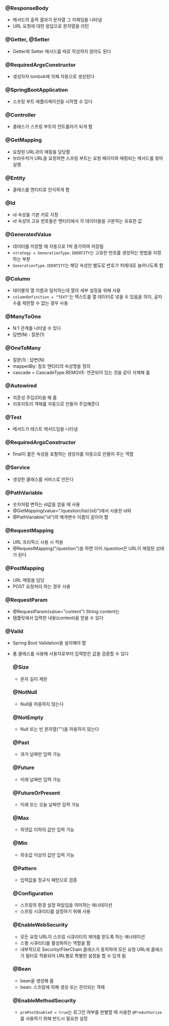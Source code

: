 ### @ResponseBody
- 메서드의 출력 결과가 문자열 그 자체임을 나타냄
- URL 요청에 대한 응답으로 문자열을 리턴

### @Getter, @Setter
- Getter와 Setter 메서드를 따로 작성하지 않아도 된다

### @RequiredArgsConstructor
- 생성자자 lombok에 의해 자동으로 생성된다

### @SpringBootApplication
- 스프링 부트 애플리케이션을 시작할 수 있다

### @Controller
- 클래스가 스프링 부트의 컨트롤러가 되게 함

### @GetMapping
- 요청된 URL과의 매핑을 담당함
- 브라우저가 URL을 요청하면 스프링 부트는 요청 페이지와 매핑되는 메서드를 찾아 실행

### @Entity
- 클래스를 엔티티로 인식하게 함

### @Id
- id 속성을 기본 키로 지정
- id 속성의 고유 번호들은 엔티티에서 각 데이터들을 구분하는 유효한 값

### @GeneratedValue
- 데이터를 저장할 때 자동으로 1씩 증가하여 저장됨
- `strategy = GenerationType.IDENTITY`는 고유한 번호를 생성하는 방법을 지정하는 부분
- `GenerationType.IDENTITY`는 해당 속성만 별도로 번호가 차례대로 늘어나도록 함

### @Column
- 테이블의 열 이름과 일치하는데 열의 세부 설정을 위해 사용
- `columnDefinition = "TEXT"`는 텍스트를 열 데이터로 넣을 수 있음을 의미, 글자 수를 제한할 수 없는 경우 사용

### @ManyToOne
- N:1 관계를 나타낼 수 있다
- 답변(N) : 질문(1)

### @OneToMany
- 질문(1) : 답변(N)
- mappedBy: 참조 엔티티의 속성명을 정의
- cascade = CascadeType.REMOVE: 연관되어 있는 것을 같이 삭제해 줌

### @Autowired
- 의존성 주입(DI)을 해 줌
- 리포지토리 객체를 자동으로 만들어 주입해준다

### @Test
- 메서드가 테스트 메서드임을 나타냄

### @RequiredArgsConstructor
- final이 붙은 속성을 포함하는 생성자를 자동으로 만들어 주는 역할

### @Service
- 생성한 클래스를 서비스로 만든다

### @PathVariable
- 숫자처럼 변하는 id값을 얻을 때 사용
- @GetMapping(value="/question/list/{id}")에서 사용한 id와
- @PathVariable("id")의 매개변수 이름이 같아야 함

### @RequestMapping
- URL 프리픽스 사용 시 적용
- @RequestMapping("/question")을 하면 이미 /question은 URL이 매핑된 상태가 된다

### @PostMapping
- URL 매핑을 담당
- POST 요청처리 하는 경우 사용

### @RequestParam
- @RequestParam(value="content") String content는
- 템플릿에서 입력한 내용(content)을 얻을 수 있다

### @Vaild
- Spring Boot Validation을 설치해야 함
- 폼 클래스를 사용해 사용자로부터 입력받은 값을 검증할 수 있다

    ### @Size
    - 문자 길이 제한

    ### @NotNull
    - Null을 허용하지 않는다

    ### @NotEmpty
    - Null 또는 빈 문자열("")을 허용하지 않는다

    ### @Past
    - 과거 날짜만 입력 가능

    ### @Future
    - 미래 날짜만 입력 가능

    ### @FutureOrPresent
    - 미래 또는 오늘 날짜만 입력 가능

    ### @Max
    - 최댓값 이하의 값만 입력 가능

    ### @Min
    - 최솟값 이상의 값만 입력 가능

    ### @Pattern
    - 입력값을 정규식 패턴으로 검증

    ### @Configuration
    - 스프링의 환경 설정 파일임을 의미하는 애너테이션
    - 스프링 시큐리티를 설정하기 위해 사용

    ### @EnableWebSecurity
    - 모든 요청 URL이 스프링 시큐리티의 제어를 받도록 하는 애너테이션
    - 스픵 시큐리티를 활성화하는 역할을 함
    - 내부적으로 SecuritytFilerChain 클래스가 동작하여 모든 요청 URL에 클래스가 필터로 적용되어 URL별로 특별한 설정을 할 수 있게 됨

    ### @Bean
    - bean을 생성해 줌
    - bean: 스프링에 의해 생성 또는 관리되는 객체

    ### @EnableMethodSecurity
    - `prePostEnabled = true`는 로그인 여부를 판별할 때 사용한 `@PreAuthorize`를 사용하기 위해 반드시 필요한 설정